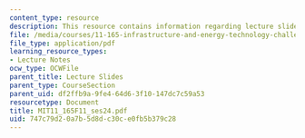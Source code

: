 ```yaml
---
content_type: resource
description: This resource contains information regarding lecture slides.
file: /media/courses/11-165-infrastructure-and-energy-technology-challenges-fall-2011/747c79d20a7b5d8dc30ce0fb5b379c28_MIT11_165F11_ses24.pdf
file_type: application/pdf
learning_resource_types:
- Lecture Notes
ocw_type: OCWFile
parent_title: Lecture Slides
parent_type: CourseSection
parent_uid: df2ffb9a-9fe4-64d6-3f10-147dc7c59a53
resourcetype: Document
title: MIT11_165F11_ses24.pdf
uid: 747c79d2-0a7b-5d8d-c30c-e0fb5b379c28
---
```

